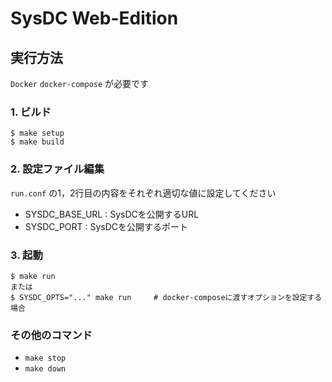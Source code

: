 # SysDC Web-Edition

## 実行方法

`Docker` `docker-compose` が必要です

### 1. ビルド

```
$ make setup
$ make build
```

### 2. 設定ファイル編集

`run.conf` の1，2行目の内容をそれぞれ適切な値に設定してください

- SYSDC_BASE_URL : SysDCを公開するURL
- SYSDC_PORT : SysDCを公開するポート

### 3. 起動

```
$ make run
または
$ SYSDC_OPTS="..." make run     # docker-composeに渡すオプションを設定する場合
```

### その他のコマンド

- `make stop`
- `make down`
